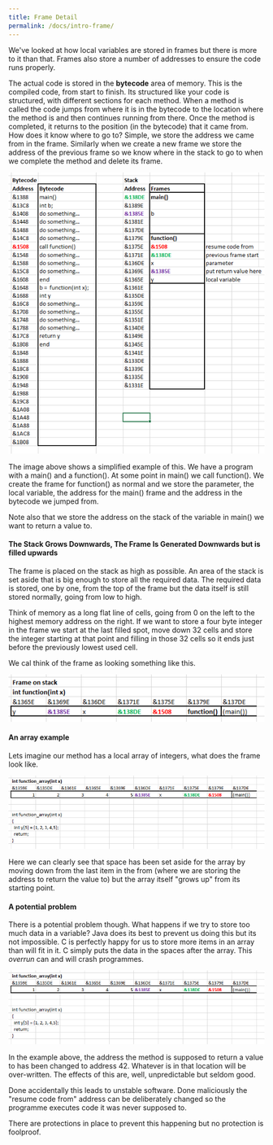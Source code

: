 ```yaml
---
title: Frame Detail
permalink: /docs/intro-frame/
---
```


We've looked at how local variables are stored in frames but there is more to it than that.  Frames also store a number of addresses to ensure the code runs properly.  

The actual code is stored in the **bytecode** area of memory. This is the compiled code, from start to finish. Its structured like your code is structured, with different sections for each method.  When a method is called the code jumps from where it is in the bytecode to the location where the method is and then continues running from there.  Once the method is completed, it returns to the position (in the bytecode) that it came from. How does it know where to go to? Simple, we store the address we came from in the frame. Similarly when we create a new frame we store the address of the previous frame so we know where in the stack to go to when we complete the method and delete its frame.  

<img src="/assets/img/frame-detail-1.png" alt="methods & frames">

The image above shows a simplified example of this. We have a program with a main() and a function(). At some point in main() we call function(). We create the frame for function() as normal and we store the parameter, the local variable, the address for the main() frame and the address in the bytecode we jumped from.  

Note also that we store the address on the stack of the variable in main() we want to return a value to.  

#### The Stack Grows Downwards, The Frame Is Generated Downwards but is filled upwards

The frame is placed on the stack as high as possible. An area of the stack is set aside that is big enough to store all the required data. The required data is stored, one by one, from the top of the frame but the data itself is still stored normally, going from low to high.  

Think of memory as a long flat line of cells, going from 0 on the left to the highest memory address on the right. If we want to store a four byte integer in the frame we start at the last filled spot, move down 32 cells and store the integer starting at that point and filling in those 32 cells so it ends just before the previously lowest used cell.  

We cal think of the frame as looking something like this.  

<img src="/assets/img/frame-detail-2.png" alt="methods & frames">

#### An array example

Lets imagine our method has a local array of integers, what does the frame look like.  

<img src="/assets/img/frame-detail-3.png" alt="methods & frames">

Here we can clearly see that space has been set aside for the array by moving down from the last item in the from (where we are storing the address to return the value to) but the array itself "grows up" from its starting point.  

#### A potential problem

There is a potential problem though. What happens if we try to store too much data in a variable? Java does its best to prevent us doing this but its not impossible. C is perfectly happy for us to store more items in an array than will fit in it. C simply puts the data in the spaces after the array. This *overrun* can and will crash programmes.  

<img src="/assets/img/frame-detail-3.png" alt="methods & frames">

In the example above, the address the method is supposed to return a value to has been changed to address 42. Whatever is in that location will be over-written. The effects of this are, well, unpredictable but seldom good.  

Done accidentally this leads to unstable software. Done maliciously the "resume code from" address can be deliberately changed so the programme executes code it was never supposed to.  

There are protections in place to prevent this happening but no protection is foolproof.  

